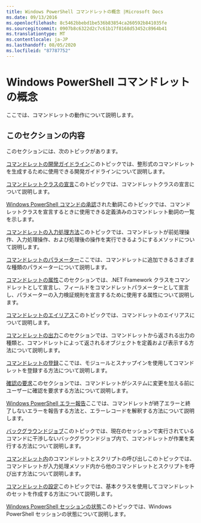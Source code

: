 ```yaml
---
title: Windows PowerShell コマンドレットの概念 |Microsoft Docs
ms.date: 09/13/2016
ms.openlocfilehash: 8c5462bbebd1be536b83854ca260592b841035fe
ms.sourcegitcommit: 0907b8c6322d2c7c61b17f8168d53452c8964b41
ms.translationtype: MT
ms.contentlocale: ja-JP
ms.lasthandoff: 08/05/2020
ms.locfileid: "87787752"
---
```

# <a name="windows-powershell-cmdlet-concepts"></a>Windows PowerShell コマンドレットの概念

ここでは、コマンドレットの動作について説明します。

## <a name="in-this-section"></a>このセクションの内容

このセクションには、次のトピックがあります。

[コマンドレットの開発ガイドライン](./cmdlet-development-guidelines.md)このトピックでは、整形式のコマンドレットを生成するために使用できる開発ガイドラインについて説明します。

[コマンドレットクラスの宣言](./cmdlet-class-declaration.md)このトピックでは、コマンドレットクラスの宣言について説明します。

[Windows PowerShell コマンドの承認](./approved-verbs-for-windows-powershell-commands.md)された動詞このトピックでは、コマンドレットクラスを宣言するときに使用できる定義済みのコマンドレット動詞の一覧を示します。

[コマンドレットの入力処理方法](./cmdlet-input-processing-methods.md)このトピックでは、コマンドレットが前処理操作、入力処理操作、および処理後の操作を実行できるようにするメソッドについて説明します。

[コマンドレットのパラメーター](./cmdlet-parameters.md)ここでは、コマンドレットに追加できるさまざまな種類のパラメーターについて説明します。

[コマンドレットの属性](./cmdlet-attributes.md)このセクションでは、.NET Framework クラスをコマンドレットとして宣言し、フィールドをコマンドレットパラメーターとして宣言し、パラメーターの入力検証規則を宣言するために使用する属性について説明します。

[コマンドレットのエイリアス](./cmdlet-aliases.md)このトピックでは、コマンドレットのエイリアスについて説明します。

[コマンドレットの出力](./cmdlet-output.md)このセクションでは、コマンドレットから返される出力の種類と、コマンドレットによって返されるオブジェクトを定義および表示する方法について説明します。

[コマンドレットの登録](./modules-and-snap-ins.md)ここでは、モジュールとスナップインを使用してコマンドレットを登録する方法について説明します。

[確認の要求](./requesting-confirmation-from-cmdlets.md)このセクションでは、コマンドレットがシステムに変更を加える前にユーザーに確認を要求する方法について説明します。

[Windows PowerShell エラー報告](./error-reporting-concepts.md)ここでは、コマンドレットが終了エラーと終了しないエラーを報告する方法と、エラーレコードを解釈する方法について説明します。

[バックグラウンドジョブ](./background-jobs.md)このトピックでは、現在のセッションで実行されているコマンドに干渉しないバックグラウンドジョブ内で、コマンドレットが作業を実行する方法について説明します。

[コマンドレット内](./invoking-cmdlets-and-scripts-within-a-cmdlet.md)のコマンドレットとスクリプトの呼び出しこのトピックでは、コマンドレットが入力処理メソッド内から他のコマンドレットとスクリプトを呼び出す方法について説明します。

[コマンドレットの設定](./cmdlet-sets.md)このトピックでは、基本クラスを使用してコマンドレットのセットを作成する方法について説明します。

[Windows PowerShell セッションの状態](./windows-powershell-session-state.md)このトピックでは、Windows PowerShell セッションの状態について説明します。
